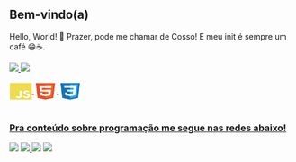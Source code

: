 ## Bem-vindo(a)  
Hello, World! 👋
   Prazer, pode me chamar de Cosso!
     E meu init é sempre um café 😁☕.

 <div>
   <a href="https://github.com/biel-cosso">
   <img height="180em" src="https://github-readme-stats.vercel.app/api?username=biel-cosso&show_icons=true&theme=tokyonight&include_all_commits=true&count_private=true"/>
   <img height="180em" src="https://github-readme-stats.vercel.app/api/top-langs/?username=biel-cosso&layout=compact&langs_count=6&theme=tokyonight"/>
</div>
    
<div style="display: inline_block"><br>
  <img align="center" alt="Js" height="30" width="40" src="https://raw.githubusercontent.com/devicons/devicon/master/icons/javascript/javascript-plain.svg">
  <img align="center" alt="HTML" height="30" width="40" src="https://raw.githubusercontent.com/devicons/devicon/master/icons/html5/html5-original.svg">
  <img align="center" alt="CSS" height="30" width="40" src="https://raw.githubusercontent.com/devicons/devicon/master/icons/css3/css3-original.svg">
</div>
 
<br>
 
### Pra conteúdo sobre programação me segue nas redes abaixo!
 
<div> 
  <a href="https://instagram.com/bielcosso" target="_blank"><img src="https://img.shields.io/badge/-Instagram-%23E4405F?style=for-the-badge&logo=instagram&logoColor=white" target="_blank"></a>
 <a href="https://mail.google.com/mail/?extsrc=mailto&url=mailto:cosso.gabriel@gmail.com" target="_blank" rel="noopener noreferrer">
  <img src="https://img.shields.io/badge/-Gmail-%23333?style=for-the-badge&logo=gmail&logoColor=white">
</a>
 <a href="https://www.linkedin.com/in/gabriel-cosso/" target="_blank"><img src="https://img.shields.io/badge/-LinkedIn-%230077B5?style=for-the-badge&logo=linkedin&logoColor=white" target="_blank"></a>
   <a href="https://wa.me/5532998334322" target="_blank">
    <img src="https://img.shields.io/badge/-WhatsApp-%25D366?style=for-the-badge&logo=whatsapp&logoColor=white" target="_blank">
  </a>
</div>
